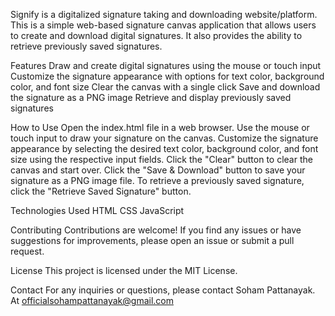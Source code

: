 Signify is a digitalized signature taking and downloading website/platform.
This is a simple web-based signature canvas application that allows users to create and download digital signatures. It also provides the ability to retrieve previously saved signatures.

Features Draw and create digital signatures using the mouse or touch input Customize the signature appearance with options for text color, background color, and font size Clear the canvas with a single click Save and download the signature as a PNG image Retrieve and display previously saved signatures

How to Use Open the index.html file in a web browser. Use the mouse or touch input to draw your signature on the canvas. Customize the signature appearance by selecting the desired text color, background color, and font size using the respective input fields. Click the "Clear" button to clear the canvas and start over. Click the "Save & Download" button to save your signature as a PNG image file. To retrieve a previously saved signature, click the "Retrieve Saved Signature" button.

Technologies Used HTML CSS JavaScript

Contributing Contributions are welcome! If you find any issues or have suggestions for improvements, please open an issue or submit a pull request.

License This project is licensed under the MIT License.

Contact For any inquiries or questions, please contact Soham Pattanayak. At officialsohampattanayak@gmail.com
